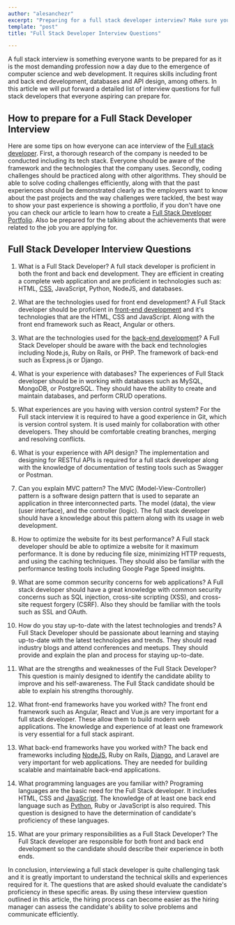 ```yaml
---
author: "alesanchezr"
excerpt: "Preparing for a full stack developer interview? Make sure you're ready with our list of full stack developer interview questions to help you land your dream job."
template: "post" 
title: "Full Stack Developer Interview Questions"

---
```


A full stack interview is something everyone wants to be prepared for as it is the most demanding profession now a day due to the emergence of computer science and web development. It requires skills including front and back end development, databases and API design, among others. In this article we will put forward a detailed list of interview questions for full stack developers that everyone aspiring can prepare for. 

## How to prepare for a Full Stack Developer Interview

Here are some tips on how everyone can ace interview of the [Full stack developer](https://4geeksacademy.com/us/coding-bootcamps/part-time-full-stack-developer). First, a thorough research of the company is needed to be conducted including its tech stack. Everyone should be aware of the framework and the technologies that the company uses. Secondly, coding challenges should be practiced along with other algorithms. They should be able to solve coding challenges efficiently, along with that the past experiences should be demonstrated clearly as the employers want to know about the past projects and the way challenges were tackled, the best way to show your past experience is showing a portfolio, if you don't have one you can check our article to learn how to create a [Full Stack Developer Portfolio](https://4geeksacademy.com/us/full-stack-developer/full-stack-developer-portfolio). Also be prepared for the talking about the achievements that were related to the job you are applying for. 

## Full Stack Developer Interview Questions

1.	What is a Full Stack Developer? A full stack developer is proficient in both the front and back end development. They are efficient in creating a complete web application and are proficient in technologies such as: HTML, [CSS](https://4geeks.com/lesson/what-is-css-learn-css), JavaScript, Python, NodeJS, and databases. 

2.	What are the technologies used for front end development? A Full Stack developer should be proficient in [front-end development](https://4geeks.com/es/lesson/what-is-front-end-development) and it's technologies that are the HTML, CSS and JavaScript. Along with the front end framework such as React, Angular or others. 

3.	What are the technologies used for the [back-end development](https://4geeks.com/lesson/backend-developer)? A Full Stack Developer should be aware with the back end technologies including Node.js, Ruby on Rails, or PHP. The framework of back-end such as Express.js or Django. 

4.	What is your experience with databases? The experiences of Full Stack developer should be in working with databases such as MySQL, MongoDB, or PostgreSQL. They should have the ability to create and maintain databases, and perform CRUD operations. 

5.	What experiences are you having with version control system? For the Full stack interview it is required to have a good experience in Git, which is version control system. It is used mainly for collaboration with other developers. They should be comfortable creating branches, merging and resolving conflicts.  

6.	What is your experience with API design? The implementation and designing for RESTful APIs is required for a full stack developer along with the knowledge of documentation of testing tools such as Swagger or Postman. 

7.	Can you explain MVC pattern? The MVC (Model-View-Controller) pattern is a software design pattern that is used to separate an application in three interconnected parts. The model (data), the view (user interface), and the controller (logic). The full stack developer should have a knowledge about this pattern along with its usage in web development. 

8.	How to optimize the website for its best performance? A Full stack developer should be able to optimize a website for it maximum performance. It is done by reducing file size, minimizing HTTP requests, and using the caching techniques. They should also be familiar with the performance testing tools including Google Page Speed insights. 

9.	What are some common security concerns for web applications? A Full stack developer should have a great knowledge with common security concerns such as SQL injection, cross-site scripting (XSS), and cross-site request forgery (CSRF). Also they should be familiar with the tools such as SSL and OAuth. 

10.	How do you stay up-to-date with the latest technologies and trends? A Full Stack Developer should be passionate about learning and staying up-to-date with the latest technologies and trends. They should read industry blogs and attend conferences and meetups. They should provide and explain the plan and process for staying up-to-date.

11.	What are the strengths and weaknesses of the Full Stack Developer? This question is mainly designed to identify the candidate ability to improve and his self-awareness. The Full Stack candidate should be able to explain his strengths thoroughly. 

12.	What front-end frameworks have you worked with? The front end framework such as Angular, React and Vue.js are very important for a full stack developer. These allow them to build modern web applications. The knowledge and experience of at least one framework is very essential for a full stack aspirant. 

13.	What back-end frameworks have you worked with? The back end frameworks including [NodeJS](https://4geeks.com/lesson/introduction-to-node-js), Ruby on Rails, [Django](https://4geeks.com/lesson/django-rest-framework), and Laravel are very important for web applications. They are needed for building scalable and maintainable back-end applications.

14.	What programming languages are you familiar with? Programing languages are the basic need for the Full Stack developer. It includes HTML, CSS and [JavaScript](https://4geeks.com/lesson/what-is-javascript-learn-to-code-in-javascript). The knowledge of at least one back end language such as [Python](https://4geeks.com/technology/python), Ruby or JavaScript is also required. This question is designed to have the determination of candidate's proficiency of these languages. 

15.	What are your primary responsibilities as a Full Stack Developer? The Full Stack developer are responsible for both front and back end development so the candidate should describe their experience in both ends. 

In conclusion, interviewing a full stack developer is quite challenging task and it is greatly important to understand the technical skills and experiences required for it. The questions that are asked should evaluate the candidate's proficiency in these specific areas. By using these interview question outlined in this article, the hiring process can become easier as the hiring manager can assess the candidate's ability to solve problems and communicate efficiently.
